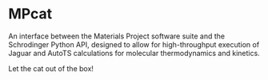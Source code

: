 # MPcat
An interface between the Materials Project software suite and the Schrodinger
Python API, designed to allow for high-throughput execution of Jaguar 
and AutoTS calculations for molecular thermodynamics and kinetics.

Let the cat out of the box!